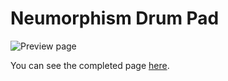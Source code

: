 # Neumorphism Drum Pad

![Preview page](https://github.com/gilangadam/neumorphism-drum-pad/blob/master/neumorphism%20drum%20pad.png "Preview page")

You can see the completed page [here](https://gilangadam.github.io/neumorphism-drum-pad/).

